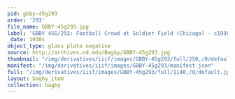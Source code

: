 ```yaml
---
pid: gbby-45g293
order: '293'
file_name: GBBY-45g293.jpg
label: 'GBBY 45G/293: Football Crowd at Soldier Field (Chicago) - c1930s'
_date: 1930s
object_type: glass plate negative
source: http://archives.nd.edu/Bagby/GBBY-45g293.jpg
thumbnail: "/img/derivatives/iiif/images/GBBY-45g293/full/250,/0/default.jpg"
manifest: "/img/derivatives/iiif/images/GBBY-45g293/manifest.json"
full: "/img/derivatives/iiif/images/GBBY-45g293/full/1140,/0/default.jpg"
layout: bagby_item
collection: bagby
---
```

